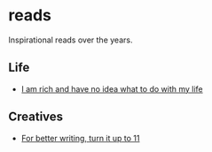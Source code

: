 # reads
Inspirational reads over the years.

## Life
* [I am rich and have no idea what to do with my life](https://vinay.sh/i-am-rich-and-have-no-idea-what-to-do-with-my-life/)

## Creatives
* [For better writing, turn it up to 11](https://www.charleskfisher.com/blog/for-better-writing-turn-it-up-to-11)
